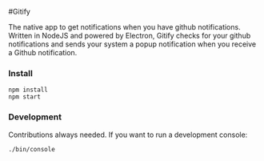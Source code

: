#Gitify

The native app to get notifications when you have github notifications. Written in NodeJS and powered by Electron, Gitify checks for your github notifications and sends your system a popup notification when you receive a Github notification.

### Install

    npm install
    npm start

### Development

Contributions always needed. If you want to run a development console:

    ./bin/console
